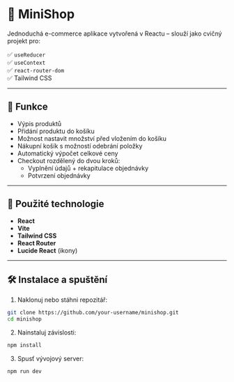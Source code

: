 # 🛒 MiniShop  
Jednoduchá e-commerce aplikace vytvořená v Reactu – slouží jako cvičný projekt pro:

✅ `useReducer`  
✅ `useContext`  
✅ `react-router-dom`  
✅ Tailwind CSS  

---

## 🚀 Funkce

- Výpis produktů  
- Přidání produktu do košíku  
- Možnost nastavit množství před vložením do košíku  
- Nákupní košík s možností odebrání položky  
- Automatický výpočet celkové ceny  
- Checkout rozdělený do dvou kroků:
  - Vyplnění údajů + rekapitulace objednávky  
  - Potvrzení objednávky  

---

## 🧩 Použité technologie

- **React**  
- **Vite**  
- **Tailwind CSS**  
- **React Router**  
- **Lucide React** (ikony)

---

## 🛠️ Instalace a spuštění

1. Naklonuj nebo stáhni repozitář:
```bash
git clone https://github.com/your-username/minishop.git
cd minishop
```

2. Nainstaluj závislosti:
```bash
npm install
```

3. Spusť vývojový server:
```bash
npm run dev
```
